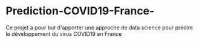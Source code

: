 # Prediction-COVID19-France-
Ce projet a pour but d'apporter une approche de data science pour prédire le développement du virus COVID19 en France
